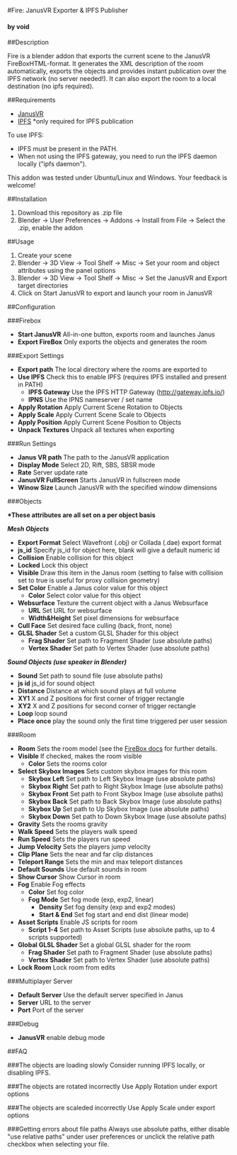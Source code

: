 #Fire: JanusVR Exporter & IPFS Publisher
#### by void

##Description

Fire is a blender addon that exports the current scene to the JanusVR FireBoxHTML-format.
It generates the XML description of the room automatically, exports the objects and provides instant publication over the IPFS network (no server needed!).  It can also export the room to a local destination (no ipfs required).

##Requirements

- [JanusVR](http://www.janusvr.com/)
- [IPFS](http://ipfs.io/docs/install/) *only required for IPFS publication

To use IPFS:
- IPFS must be present in the PATH.
- When not using the IPFS gateway, you need to run the IPFS daemon locally ("ipfs daemon").


This addon was tested under Ubuntu/Linux and Windows. Your feedback is welcome!

##Installation

1. Download this repository as .zip file
2. Blender -> User Preferences -> Addons -> Install from File -> Select the .zip, enable the addon

##Usage

1. Create your scene
2. Blender -> 3D View -> Tool Shelf -> Misc -> Set your room and object attributes using the panel options
3. Blender -> 3D View -> Tool Shelf -> Misc -> Set the JanusVR and Export target directories 
4. Click on Start JanusVR to export and launch your room in JanusVR

##Configuration

###Firebox

- **Start JanusVR** All-in-one button, exports room and launches Janus
- **Export FireBox** Only exports the objects and generates the room

###Export Settings

- **Export path** The local directory where the rooms are exported to
- **Use IPFS** Check this to enable IPFS (requires IPFS installed and present in PATH)
  - **IPFS Gateway** Use the IPFS HTTP Gateway (http://gateway.ipfs.io/)
  - **IPNS** Use the IPNS nameserver / set name
- **Apply Rotation** Apply Current Scene Rotation to Objects
- **Apply Scale** Apply Current Scene Scale to Objects
- **Apply Position** Apply Current Scene Position to Objects
- **Unpack Textures** Unpack all textures when exporting

###Run Settings

- **Janus VR path** The path to the JanusVR application
- **Display Mode** Select 2D, Rift, SBS, SBSR mode
- **Rate** Server update rate
- **JanusVR FullScreen** Starts JanusVR in fullscreen mode
- **Winow Size** Launch JanusVR with the specified window dimensions

###Objects

__*These attributes are all set on a per object basis__

_**Mesh Objects**_

- **Export Format** Select Wavefront (.obj) or Collada (.dae) export format
- **js_id** Specify js_id for object here, blank will give a default numeric id
- **Collision** Enable collision for this object
- **Locked** Lock this object
- **Visible** Draw this item in the Janus room (setting to false with collision set to true is useful for proxy collision geometry)
- **Set Color** Enable a Janus color value for this object
  - **Color** Select color value for this object
- **Websurface** Texture the current object with a Janus Websurface
  - **URL** Set URL for websurface
  - **Width&Height** Set pixel dimensions for websurface
- **Cull Face** Set desired face culling (back, front, none)
- **GLSL Shader** Set a custom GLSL Shader for this object
  - **Frag Shader** Set path to Fragment Shader (use absolute paths)
  - **Vertex Shader** Set path to Vertex Shader (use absolute paths)

_**Sound Objects (use speaker in Blender)**_
- **Sound** Set path to sound file (use absolute paths)
- **js id** js_id for sound object
- **Distance** Distance at which sound plays at full volume
- **XY1** X and Z positions for first corner of trigger rectangle
- **XY2** X and Z positions for second corner of trigger rectangle
- **Loop** loop sound
- **Place once** play the sound only the first time triggered per user session

###Room

- **Room** Sets the room model (see the [FireBox docs](http://www.dgp.toronto.edu/~mccrae/projects/firebox/notes.html) for further details.
- **Visible** If checked, makes the room visible
  - **Color** Sets the rooms color
- **Select Skybox Images** Sets custom skybox images for this room
  - **Skybox Left** Set path to Left Skybox Image (use absolute paths)
  - **Skybox Right** Set path to Right Skybox Image (use absolute paths)
  - **Skybox Front** Set path to Front Skybox Image (use absolute paths)
  - **Skybox Back** Set path to Back Skybox Image (use absolute paths)
  - **Skybox Up** Set path to Up Skybox Image (use absolute paths)
  - **Skybox Down** Set path to Down Skybox Image (use absolute paths)
- **Gravity** Sets the rooms gravity
- **Walk Speed** Sets the players walk speed
- **Run Speed** Sets the players run speed
- **Jump Velocity** Sets the players jump velocity
- **Clip Plane** Sets the near and far clip distances
- **Teleport Range** Sets the min and max teleport distances
- **Default Sounds** Use default sounds in room
- **Show Cursor** Show Cursor in room
- **Fog** Enable Fog effects
  - **Color** Set fog color
  - **Fog Mode** Set fog mode (exp, exp2, linear)
    - **Density** Set fog density (exp and exp2 modes)
    - **Start & End** Set fog start and end dist (linear mode)
- **Asset Scripts** Enable JS scripts for room
  - **Script 1-4** Set path to Asset Scripts (use absolute paths, up to 4 scripts supported)
- **Global GLSL Shader** Set a global GLSL shader for the room
  - **Frag Shader** Set path to Fragment Shader (use absolute paths)
  - **Vertex Shader** Set path to Vertex Shader (use absolute paths)
- **Lock Room** Lock room from edits
 
###Multiplayer Server
- **Default Server** Use the default server specified in Janus
- **Server** URL to the server
- **Port** Port of the server

###Debug
- **JanusVR** enable debug mode

##FAQ

###The objects are loading slowly
Consider running IPFS locally, or disabling IPFS.

###The objects are rotated incorrectly
Use Apply Rotation under export options

###The objects are scaleded incorrectly
Use Apply Scale under export options

###Getting errors about file paths
Always use absolute paths, either disable "use relative paths" under user preferences or unclick the relative path checkbox when selecting your file.
